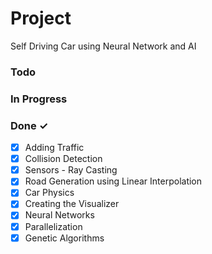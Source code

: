 # Project

Self Driving Car using Neural Network and AI

### Todo



### In Progress



### Done ✓

- [x] Adding Traffic
- [x] Collision Detection
- [x] Sensors - Ray Casting
- [x] Road Generation using Linear Interpolation
- [x] Car Physics
- [x] Creating the Visualizer
- [x] Neural Networks
- [x] Parallelization
- [x] Genetic Algorithms
